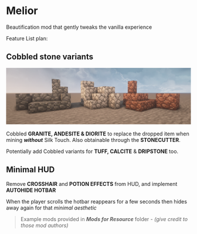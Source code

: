 # Melior
Beautification mod that gently tweaks the vanilla experience

Feature List plan:

## Cobbled stone variants

![cobbled_stones](https://github.com/eqqo-official/Melior/blob/20a3fea3f24c84a6f8d0acb7df20168ba7677fd8/Graphics/Cobbled%20Stones.png)

Cobbled **GRANITE, ANDESITE & DIORITE** to replace the dropped item when mining ***without*** Silk Touch.
Also obtainable through the **STONECUTTER**.

Potentially add Cobbled variants for **TUFF, CALCITE** & **DRIPSTONE** too.

## Minimal HUD

Remove **CROSSHAIR** and **POTION EFFECTS** from HUD, and implement **AUTOHIDE HOTBAR**

When the player scrolls the hotbar reappears for a few seconds then hides away again for that *minimal aesthetic*

>Example mods provided in ***Mods for Resource*** folder - *(give credit to those mod authors)*
